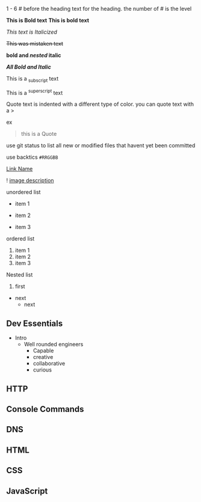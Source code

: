 <!-- Markup in .md file -->

<!-- functions in madison > .zshrc
connect2buddy() {
  ssh -i ~/Downloads/madskey.pem ubuntu@buddysystem.click
}

my-deploy(){
  ./deployFiles.sh -k ~/Downloads/madskey.pem -h buddysystem.click -s $1
}

-->

<!-- Headings-->

1 - 6 # before the heading text for the heading. the number of # is the level

<!-- styling text-->

**This is Bold text**
**This is bold text**

_This text is Italicized_

~~This was mistaken text~~

**bold and _nested_ italic**

**_All Bold and Italic_**

This is a <sub>subscript</sub> text

This is a <sup>superscript</sup> text

<!-- Quoting text -->

Quote text is indented with a different type of color. you can quote text with a >

ex

> this is a Quote

<!-- Quoting Code -->

use git status to list all new or modified files that havent yet been committed

use backtics `#RRGGBB`

<!-- Links-->

[Link Name](link)

<!-- Images-->

! [image description](link)

<!-- Lists-->

unordered list

- item 1

* item 2

- item 3

ordered list

1. item 1
1. item 2
1. item 3

Nested list

1. first

- next
  - next

## Dev Essentials

- Intro
  - Well rounded engineers
    - Capable
    - creative
    - collaborative
    - curious

## HTTP

## Console Commands

## DNS

## HTML

## CSS

## JavaScript
